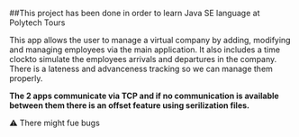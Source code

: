 ##This project has been done in order to learn Java SE language at Polytech Tours

This app allows the user to manage a virtual company by  adding, modifying and managing employees via the main application.
It also includes a time clockto simulate the employees arrivals and departures in the company. There is a lateness and advanceness tracking so we can manage them properly.

**The 2 apps communicate via TCP and if no communication is available between them there is an offset feature using serilization files.**

:warning: There might fue bugs
